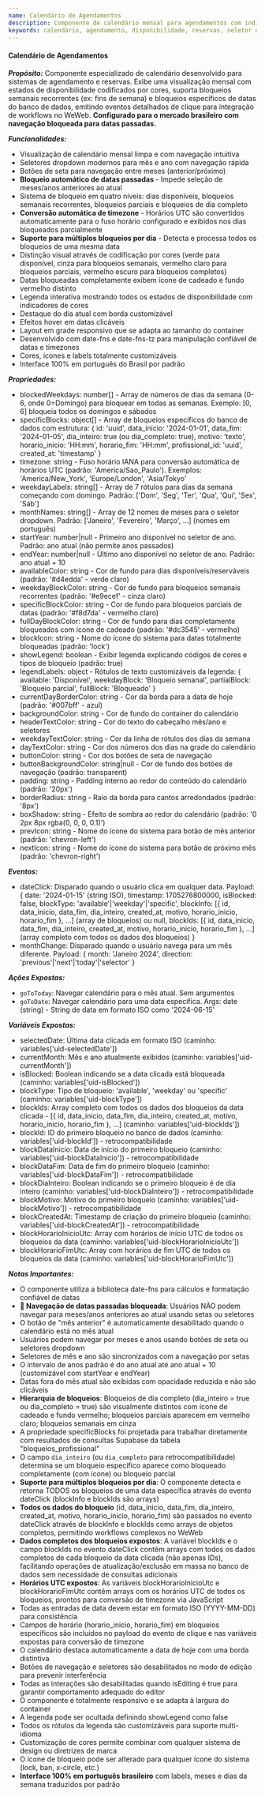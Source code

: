 ```yaml
---
name: Calendário de Agendamentos
description: Componente de calendário mensal para agendamentos com indicadores visuais de disponibilidade, suporte para bloqueios semanais recorrentes e bloqueios de datas específicas, e eventos de clique para integração de workflows.
keywords: calendário, agendamento, disponibilidade, reservas, seletor de datas, visualização mensal, datas bloqueadas, integração supabase, português
---
```


#### Calendário de Agendamentos

***Propósito:***
Componente especializado de calendário desenvolvido para sistemas de agendamento e reservas. Exibe uma visualização mensal com estados de disponibilidade codificados por cores, suporta bloqueios semanais recorrentes (ex: fins de semana) e bloqueios específicos de datas do banco de dados, emitindo eventos detalhados de clique para integração de workflows no WeWeb. **Configurado para o mercado brasileiro com navegação bloqueada para datas passadas.**

***Funcionalidades:***
- Visualização de calendário mensal limpa e com navegação intuitiva
- Seletores dropdown modernos para mês e ano com navegação rápida
- Botões de seta para navegação entre meses (anterior/próximo)
- **Bloqueio automático de datas passadas** - Impede seleção de meses/anos anteriores ao atual
- Sistema de bloqueio em quatro níveis: dias disponíveis, bloqueios semanais recorrentes, bloqueios parciais e bloqueios de dia completo
- **Conversão automática de timezone** - Horários UTC são convertidos automaticamente para o fuso horário configurado e exibidos nos dias bloqueados parcialmente
- **Suporte para múltiplos bloqueios por dia** - Detecta e processa todos os bloqueios de uma mesma data
- Distinção visual através de codificação por cores (verde para disponível, cinza para bloqueios semanais, vermelho claro para bloqueios parciais, vermelho escuro para bloqueios completos)
- Datas bloqueadas completamente exibem ícone de cadeado e fundo vermelho distinto
- Legenda interativa mostrando todos os estados de disponibilidade com indicadores de cores
- Destaque do dia atual com borda customizável
- Efeitos hover em datas clicáveis
- Layout em grade responsivo que se adapta ao tamanho do container
- Desenvolvido com date-fns e date-fns-tz para manipulação confiável de datas e timezones
- Cores, ícones e labels totalmente customizáveis
- Interface 100% em português do Brasil por padrão

***Propriedades:***
- blockedWeekdays: number[] - Array de números de dias da semana (0-6, onde 0=Domingo) para bloquear em todas as semanas. Exemplo: [0, 6] bloqueia todos os domingos e sábados
- specificBlocks: object[] - Array de bloqueios específicos do banco de dados com estrutura: { id: 'uuid', data_inicio: '2024-01-01', data_fim: '2024-01-05', dia_inteiro: true (ou dia_completo: true), motivo: 'texto', horario_inicio: 'HH:mm', horario_fim: 'HH:mm', profissional_id: 'uuid', created_at: 'timestamp' }
- timezone: string - Fuso horário IANA para conversão automática de horários UTC (padrão: 'America/Sao_Paulo'). Exemplos: 'America/New_York', 'Europe/London', 'Asia/Tokyo'
- weekdayLabels: string[] - Array de 7 rótulos para dias da semana começando com domingo. Padrão: ['Dom', 'Seg', 'Ter', 'Qua', 'Qui', 'Sex', 'Sáb']
- monthNames: string[] - Array de 12 nomes de meses para o seletor dropdown. Padrão: ['Janeiro', 'Fevereiro', 'Março', ...] (nomes em português)
- startYear: number|null - Primeiro ano disponível no seletor de ano. Padrão: ano atual (não permite anos passados)
- endYear: number|null - Último ano disponível no seletor de ano. Padrão: ano atual + 10
- availableColor: string - Cor de fundo para dias disponíveis/reserváveis (padrão: '#d4edda' - verde claro)
- weekdayBlockColor: string - Cor de fundo para bloqueios semanais recorrentes (padrão: '#e9ecef' - cinza claro)
- specificBlockColor: string - Cor de fundo para bloqueios parciais de datas (padrão: '#f8d7da' - vermelho claro)
- fullDayBlockColor: string - Cor de fundo para dias completamente bloqueados com ícone de cadeado (padrão: '#dc3545' - vermelho)
- blockIcon: string - Nome do ícone do sistema para datas totalmente bloqueadas (padrão: 'lock')
- showLegend: boolean - Exibir legenda explicando códigos de cores e tipos de bloqueio (padrão: true)
- legendLabels: object - Rótulos de texto customizáveis da legenda: { available: 'Disponível', weekdayBlock: 'Bloqueio semanal', partialBlock: 'Bloqueio parcial', fullBlock: 'Bloqueado' }
- currentDayBorderColor: string - Cor da borda para a data de hoje (padrão: '#007bff' - azul)
- backgroundColor: string - Cor de fundo do container do calendário
- headerTextColor: string - Cor do texto do cabeçalho mês/ano e seletores
- weekdayTextColor: string - Cor da linha de rótulos dos dias da semana
- dayTextColor: string - Cor dos números dos dias na grade do calendário
- buttonColor: string - Cor dos botões de seta de navegação
- buttonBackgroundColor: string|null - Cor de fundo dos botões de navegação (padrão: transparent)
- padding: string - Padding interno ao redor do conteúdo do calendário (padrão: '20px')
- borderRadius: string - Raio da borda para cantos arredondados (padrão: '8px')
- boxShadow: string - Efeito de sombra ao redor do calendário (padrão: '0 2px 8px rgba(0, 0, 0, 0.1)')
- prevIcon: string - Nome do ícone do sistema para botão de mês anterior (padrão: 'chevron-left')
- nextIcon: string - Nome do ícone do sistema para botão de próximo mês (padrão: 'chevron-right')

***Eventos:***
- dateClick: Disparado quando o usuário clica em qualquer data. Payload: { date: '2024-01-15' (string ISO), timestamp: 1705276800000, isBlocked: false, blockType: 'available'|'weekday'|'specific', blockInfo: [{ id, data_inicio, data_fim, dia_inteiro, created_at, motivo, horario_inicio, horario_fim }, ...] (array de bloqueios) ou null, blockIds: [{ id, data_inicio, data_fim, dia_inteiro, created_at, motivo, horario_inicio, horario_fim }, ...] (array completo com todos os dados dos bloqueios) }
- monthChange: Disparado quando o usuário navega para um mês diferente. Payload: { month: 'Janeiro 2024', direction: 'previous'|'next'|'today'|'selector' }

***Ações Expostas:***
- `goToToday`: Navegar calendário para o mês atual. Sem argumentos
- `goToDate`: Navegar calendário para uma data específica. Args: date (string) - String de data em formato ISO como '2024-06-15'

***Variáveis Expostas:***
- selectedDate: Última data clicada em formato ISO (caminho: variables['uid-selectedDate'])
- currentMonth: Mês e ano atualmente exibidos (caminho: variables['uid-currentMonth'])
- isBlocked: Boolean indicando se a data clicada está bloqueada (caminho: variables['uid-isBlocked'])
- blockType: Tipo de bloqueio: 'available', 'weekday' ou 'specific' (caminho: variables['uid-blockType'])
- blockIds: Array completo com todos os dados dos bloqueios da data clicada - [{ id, data_inicio, data_fim, dia_inteiro, created_at, motivo, horario_inicio, horario_fim }, ...] (caminho: variables['uid-blockIds'])
- blockId: ID do primeiro bloqueio no banco de dados (caminho: variables['uid-blockId']) - retrocompatibilidade
- blockDataInicio: Data de início do primeiro bloqueio (caminho: variables['uid-blockDataInicio']) - retrocompatibilidade
- blockDataFim: Data de fim do primeiro bloqueio (caminho: variables['uid-blockDataFim']) - retrocompatibilidade
- blockDiaInteiro: Boolean indicando se o primeiro bloqueio é de dia inteiro (caminho: variables['uid-blockDiaInteiro']) - retrocompatibilidade
- blockMotivo: Motivo do primeiro bloqueio (caminho: variables['uid-blockMotivo']) - retrocompatibilidade
- blockCreatedAt: Timestamp de criação do primeiro bloqueio (caminho: variables['uid-blockCreatedAt']) - retrocompatibilidade
- blockHorarioInicioUtc: Array com horários de início UTC de todos os bloqueios da data (caminho: variables['uid-blockHorarioInicioUtc'])
- blockHorarioFimUtc: Array com horários de fim UTC de todos os bloqueios da data (caminho: variables['uid-blockHorarioFimUtc'])

***Notas Importantes:***
- O componente utiliza a biblioteca date-fns para cálculos e formatação confiável de datas
- **🚫 Navegação de datas passadas bloqueada**: Usuários NÃO podem navegar para meses/anos anteriores ao atual usando setas ou seletores
- O botão de "mês anterior" é automaticamente desabilitado quando o calendário está no mês atual
- Usuários podem navegar por meses e anos usando botões de seta ou seletores dropdown
- Seletores de mês e ano são sincronizados com a navegação por setas
- O intervalo de anos padrão é do ano atual até ano atual + 10 (customizável com startYear e endYear)
- Datas fora do mês atual são exibidas com opacidade reduzida e não são clicáveis
- **Hierarquia de bloqueios**: Bloqueios de dia completo (dia_inteiro = true ou dia_completo = true) são visualmente distintos com ícone de cadeado e fundo vermelho; bloqueios parciais aparecem em vermelho claro; bloqueios semanais em cinza
- A propriedade specificBlocks foi projetada para trabalhar diretamente com resultados de consultas Supabase da tabela "bloqueios_profissional"
- O campo `dia_inteiro` (ou `dia_completo` para retrocompatibilidade) determina se um bloqueio específico aparece como bloqueado completamente (com ícone) ou bloqueio parcial
- **Suporte para múltiplos bloqueios por dia**: O componente detecta e retorna TODOS os bloqueios de uma data específica através do evento dateClick (blockInfo e blockIds são arrays)
- **Todos os dados do bloqueio** (id, data_inicio, data_fim, dia_inteiro, created_at, motivo, horario_inicio, horario_fim) são passados no evento dateClick através de blockInfo e blockIds como arrays de objetos completos, permitindo workflows complexos no WeWeb
- **Dados completos dos bloqueios expostos**: A variável blockIds e o campo blockIds no evento dateClick contêm arrays com todos os dados completos de cada bloqueio da data clicada (não apenas IDs), facilitando operações de atualização/exclusão em massa no banco de dados sem necessidade de consultas adicionais
- **Horários UTC expostos**: As variáveis blockHorarioInicioUtc e blockHorarioFimUtc contêm arrays com os horários UTC de todos os bloqueios, prontos para conversão de timezone via JavaScript
- Todas as entradas de data devem estar em formato ISO (YYYY-MM-DD) para consistência
- Campos de horário (horario_inicio, horario_fim) em bloqueios específicos são incluídos no payload do evento de clique e nas variáveis expostas para conversão de timezone
- O calendário destaca automaticamente a data de hoje com uma borda distintiva
- Botões de navegação e seletores são desabilitados no modo de edição para prevenir interferência
- Todas as interações são desabilitadas quando isEditing é true para garantir comportamento adequado do editor
- O componente é totalmente responsivo e se adapta à largura do container
- A legenda pode ser ocultada definindo showLegend como false
- Todos os rótulos da legenda são customizáveis para suporte multi-idioma
- Customização de cores permite combinar com qualquer sistema de design ou diretrizes de marca
- O ícone de bloqueio pode ser alterado para qualquer ícone do sistema (lock, ban, x-circle, etc.)
- **Interface 100% em português brasileiro** com labels, meses e dias da semana traduzidos por padrão